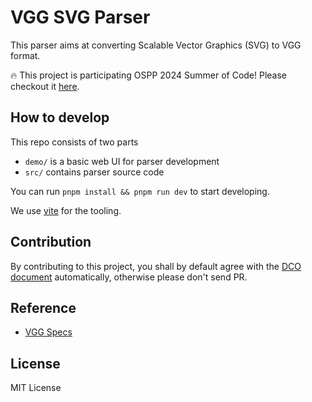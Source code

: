 # VGG SVG Parser

This parser aims at converting Scalable Vector Graphics (SVG) to VGG format.

:fire: This project is participating OSPP 2024 Summer of Code! Please checkout it [here](https://summer-ospp.ac.cn/org/prodetail/246540050?lang=en&list=pro).

## How to develop

This repo consists of two parts
- `demo/` is a basic web UI for parser development
- `src/` contains parser source code

You can run `pnpm install && pnpm run dev` to start developing.

We use [vite](https://vitejs.dev/) for the tooling.

## Contribution

By contributing to this project, you shall by default agree with the
[DCO document](./DCO) automatically, otherwise please don't send PR.

## Reference

- [VGG Specs](https://docs.verygoodgraphics.com/specs/overview)

## License

MIT License
